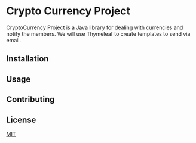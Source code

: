 # Crypto Currency Project

CryptoCurrency Project is a Java library for dealing with currencies and notify the members.
We will use Thymeleaf to create templates to send via email.

## Installation


## Usage

## Contributing

## License

[MIT](https://choosealicense.com/licenses/mit/)
